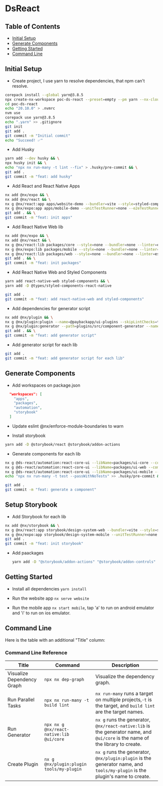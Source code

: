 # DsReact

## Table of Contents

- [Initial Setup](#initial-setup)
- [Generate Components](#generate-components)
- [Getting Started](#getting-started)
- [Command Line](#command-line)

## Initial Setup

- Create project, I use yarn to resolve dependencies, that npm can't resolve.

```bash
corepack install --global yarn@3.8.5
npx create-nx-workspace poc-ds-react --preset=empty --pm yarn --nx-cloud=skip --style=styled-components --linter=eslint --unitTestRunner=jest --e2eTestRunner=none --useGitHub=false
cd poc-ds-react
echo "20.10.0" > .nvmrc
nvm use
corepack use yarn@3.8.5
echo ".yarn" >> .gitignore
git init
git add .
git commit -m "Initial commit"
echo "Succeed! ✅"
```

- Add Husky

```bash
yarn add --dev husky && \
npx husky init && \
echo "npx nx run-many -t lint --fix" > .husky/pre-commit && \
git add .
git commit -m "feat: add husky"
```

- Add React and React Native Apps

```bash
nx add @nx/expo && \
nx add @nx/react && \
nx g @nx/react:app apps/website-demo --bundler=vite --style=styled-components --linter=eslint --unitTestRunner=none --routing=true --e2eTestRunner=none && \
nx g @nx/expo:app apps/mobile-demo --unitTestRunner=none --e2eTestRunner=none --linter=eslint  && \
git add . && \
git commit -m "feat: init apps"
```

- Add React Native Web lib

```bash
nx add @nx/expo && \
nx add @nx/react && \
nx g @nx/react:lib packages/core --style=none --bundler=none --linter=eslint --unitTestRunner=jest --compiler=babel --minimal=true --importPath=@paybackapp/ui-core && \
nx g @nx/expo:lib packages/mobile --style=none --bundler=none --linter=eslint --unitTestRunner=jest --compiler=babel --minimal=true --publishable=true --importPath=@paybackapp/ui-mobile && \
nx g @nx/react:lib packages/web --style=none --bundler=none --linter=eslint --unitTestRunner=jest --compiler=babel --minimal=true --publishable=true --importPath=@paybackapp/ui-web && \
git add . && \
git commit -m "feat: init packages"
```

- Add React Native Web and Styled Components

```bash
yarn add react-native-web styled-components && \
yarn add -D @types/styled-components-react-native
```

<!-- - Add on [vite.config.ts](./apps/website/vite.config.ts) => [vite plugins for react-native-web](https://www.npmjs.com/package/vite-plugin-react-native-web):

```ts
import reactNativeWeb from "vite-plugin-react-native-web";
...

plugins: [
  reactNativeWeb(),
],

```

- Babel config for project [babel.config.json](./libs/ui-web/babel.config.json) => [react-native-web](https://www.npmjs.com/package/babel-plugin-react-native-web)

```json
"plugins": [
["react-native-web", { "commonjs": true }]
]
``` -->

<!-- - Babel config for project [babel.config.json](./babel.config.json) =>  [styled-components](https://styled-components.com/docs/tooling#babel-plugin)

```json
"plugins": [
[
    "styled-components",
    {
    "pure": true,
    "ssr": true
    }
]
]
``` -->

```bash
git add .
git commit -m "feat: add react-native-web and styled-components"
```

- Add dependencies for generator script

```bash
nx add @nx/plugin && \
nx g @nx/plugin:plugin --name=@paybackapp/ui-plugins --skipLintChecks=true --directory=plugins --unitTestRunner=none --e2eTestRunner=none --skipTsConfig=true && \
nx g @nx/plugin:generator --path=plugins/src/component-generator --name=component-generator --skipLintChecks=true --unitTestRunner=none && \
git add . && \
git commit -m "feat: add generator script"
```

- Add generator script for each lib

```bash
git add .
git commit -m "feat: add generator script for each lib"
```

## Generate Components

- Add workspaces on package.json

```json
  "workspaces": [
    "apps",
    "packages",
    "automation",
    "storybook"
  ]
```

- Update eslint @nx/enforce-module-boundaries to warn

- Install storybook

```bash
yarn add -D @storybook/react @storybook/addon-actions
```

- Generate components for each lib

```bash
nx g @ds-react/automation:react-core-ui --libName=packages/ui-core --componentName=my-button-core --atomicScope=molecules && \
nx g @ds-react/automation:react-core-ui --libName=packages/ui-web --componentName=my-button-web --atomicScope=molecules && \
nx g @ds-react/automation:react-core-ui --libName=packages/ui-mobile --componentName=my-button-mobile --atomicScope=molecules && \
echo "npx nx run-many -t test --passWithNoTests" >> .husky/pre-commit && \

git add .
git commit -m "feat: generate a component"
```

## Setup Storybook

- Add Storybook for each lib

```bash
nx add @nx/storybook && \
nx g @nx/react:app storybook/design-system-web --bundler=vite --style=styled-components --linter=eslint --unitTestRunner=none --routing=true --e2eTestRunner=none && \
nx g @nx/expo:app storybook/design-system-mobile --unitTestRunner=none --e2eTestRunner=none --linter=eslint && \
git add .
git commit -m "feat: init storybook"
```

- Add paackages
  
  ```bash
  yarn add -D "@storybook/addon-actions" "@storybook/addon-controls" "@storybook/addon-essentials" "@storybook/addon-interactions" "@storybook/addon-links" "@storybook/addon-onboarding" "@storybook/addon-ondevice-actions" "@storybook/addon-ondevice-backgrounds" "@storybook/addon-ondevice-controls" "@storybook/addon-ondevice-notes" "@storybook/addon-react-native-web" "@storybook/addon-webpack5-compiler-babel" "@storybook/blocks" "@storybook/core" "@storybook/react" "@storybook/react-native" "@storybook/react-vite" "@storybook/react-webpack5" "@storybook/test" "@chromatic-com/storybook" "eslint-plugin-storybook"
  ```

## Getting Started

- Install all dependencies `yarn install`

- Run the website app `nx serve website`

- Run the mobile app `nx start mobile`, tap 'a' to run on android emulator and 'i' to run on ios emulator.

## Command Line

Here is the table with an additional "Title" column:

### Command Line Reference

| Title | Command  | Description |
|-------|----------|-------------|
| Visualize Dependency Graph| `npx nx dep-graph`  | Visualize the dependency graph.  |
| Run Parallel Tasks | `npx nx run-many -t build lint`  | `nx run-many` runs a target on multiple projects,`-t` is the target, and `build lint` are the target names.  |
| Run Generator  | `npx nx g @nx/react-native:lib @ui/core` | `nx g` runs the generator, `@nx/react-native:lib` is the generator name, and `@ui/core` is the name of the library to create.|
| Create Plugin  | `nx g @nx/plugin:plugin tools/my-plugin` | `nx g` runs the generator, `@nx/plugin:plugin` is the generator name, and `tools/my-plugin` is the plugin's name to create.  |

